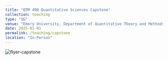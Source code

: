 ```yaml
---
title: "QTM 498 Quantitative Sciences Capstone"
collection: teaching
type: "UG"
venue: "Emory University, Department of Quantitative Theory and Methods"
date: 2025-01-01
permalink: /teaching/capstone
location: "In-Person"
---
```


![flyer-capstone](https://github.com/j1wonkim/j1wonkim.github.io/tree/master/images/flyer.jpeg?raw=true)
